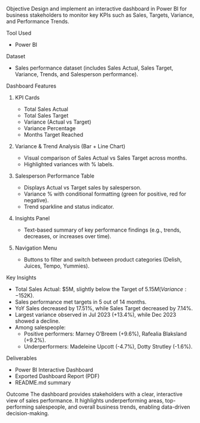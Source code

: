 Objective
Design and implement an interactive dashboard in Power BI for business stakeholders to monitor key KPIs such as Sales, Targets, Variance, and Performance Trends.

 Tool Used
- Power BI

 Dataset
- Sales performance dataset (includes Sales Actual, Sales Target, Variance, Trends, and Salesperson performance).

 Dashboard Features
1. KPI Cards
   - Total Sales Actual
   - Total Sales Target
   - Variance (Actual vs Target)
   - Variance Percentage
   - Months Target Reached

2. Variance & Trend Analysis (Bar + Line Chart)
   - Visual comparison of Sales Actual vs Sales Target across months.
   - Highlighted variances with % labels.

3. Salesperson Performance Table
   - Displays Actual vs Target sales by salesperson.
   - Variance % with conditional formatting (green for positive, red for negative).
   - Trend sparkline and status indicator.

4. Insights Panel
   - Text-based summary of key performance findings (e.g., trends, decreases, or increases over time).

5. Navigation Menu
   - Buttons to filter and switch between product categories (Delish, Juices, Tempo, Yummies).

 Key Insights
- Total Sales Actual: $5M, slightly below the Target of $5.15M (Variance: -$152K).
- Sales performance met targets in 5 out of 14 months.
- YoY Sales decreased by 17.51%, while Sales Target decreased by 7.14%.
- Largest variance observed in Jul 2023 (+13.4%), while Dec 2023 showed a decline.
- Among salespeople:
  - Positive performers: Marney O’Breem (+9.6%), Rafealia Blaksland (+9.2%).
  - Underperformers: Madeleine Upcott (-4.7%), Dotty Strutley (-1.6%).

 Deliverables
- Power BI Interactive Dashboard 
- Exported Dashboard Report (PDF)
- README.md summary

 Outcome
The dashboard provides stakeholders with a clear, interactive view of sales performance. It highlights underperforming areas, top-performing salespeople, and overall business trends, enabling data-driven decision-making.